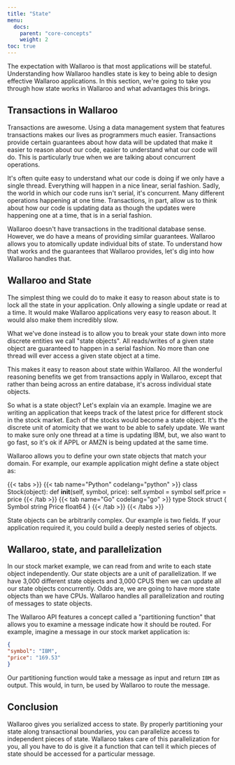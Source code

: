 ```yaml
---
title: "State"
menu:
  docs:
    parent: "core-concepts"
    weight: 2
toc: true
---
```

The expectation with Wallaroo is that most applications will be stateful. Understanding how Wallaroo handles state is key to being able to design effective Wallaroo applications. In this section, we're going to take you through how state works in Wallaroo and what advantages this brings.

## Transactions in Wallaroo

Transactions are awesome. Using a data management system that features transactions makes our lives as programmers much easier. Transactions provide certain guarantees about how data will be updated that make it easier to reason about our code, easier to understand what our code will do. This is particularly true when we are talking about concurrent operations.

It's often quite easy to understand what our code is doing if we only have a single thread. Everything will happen in a nice linear, serial fashion. Sadly, the world in which our code runs isn't serial, it's concurrent. Many different operations happening at one time. Transactions, in part, allow us to think about how our code is updating data as though the updates were happening one at a time, that is in a serial fashion.

Wallaroo doesn't have transactions in the traditional database sense. However, we do have a means of providing similar guarantees. Wallaroo allows you to atomically update individual bits of state. To understand how that works and the guarantees that Wallaroo provides, let's dig into how Wallaroo handles that.

## Wallaroo and State

The simplest thing we could do to make it easy to reason about state is to lock all the state in your application. Only allowing a single update or read at a time. It would make Wallaroo applications very easy to reason about. It would also make them incredibly slow.

What we've done instead is to allow you to break your state down into more discrete entities we call "state objects". All reads/writes of a given state object are guaranteed to happen in a serial fashion. No more than one thread will ever access a given state object at a time.

This makes it easy to reason about state within Wallaroo. All the wonderful reasoning benefits we get from transactions apply in Wallaroo, except that rather than being across an entire database, it's across individual state objects.

So what is a state object? Let's explain via an example. Imagine we are writing an application that keeps track of the latest price for different stock in the stock market. Each of the stocks would become a state object. It's the discrete unit of atomicity that we want to be able to safely update. We want to make sure only one thread at a time is updating IBM, but, we also want to go fast, so it's ok if APPL or AMZN is being updated at the same time.

Wallaroo allows you to define your own state objects that match your domain. For example, our example application might define a state object as:

{{< tabs >}}
{{< tab name="Python" codelang="python" >}}
class Stock(object):
    def __init__(self, symbol, price):
        self.symbol = symbol
        self.price = price
{{< /tab >}}
{{< tab name="Go" codelang="go" >}}
type Stock struct {
  Symbol string
  Price float64
}
{{< /tab >}}
{{< /tabs >}}

State objects can be arbitrarily complex. Our example is two fields. If your application required it, you could build a deeply nested series of objects.

## Wallaroo, state, and parallelization

In our stock market example, we can read from and write to each state object independently. Our state objects are a unit of parallelization. If we have 3,000 different state objects and 3,000 CPUS then we can update all our state objects concurrently. Odds are, we are going to have more state objects than we have CPUs. Wallaroo handles all parallelization and routing of messages to state objects.

The Wallaroo API features a concept called a "partitioning function" that allows you to examine a message indicate how it should be routed. For example, imagine a message in our stock market application is:

```json
{
"symbol": "IBM",
"price": "169.53"
}
```

Our partitioning function would take a message as input and return `IBM` as output. This would, in turn, be used by Wallaroo to route the message.

## Conclusion

Wallaroo gives you serialized access to state. By properly partitioning your state along transactional boundaries, you can parallelize access to independent pieces of state. Wallaroo takes care of this parallelization for you, all you have to do is give it a function that can tell it which pieces of state should be accessed for a particular message.

